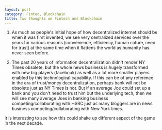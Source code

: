 ```yaml
---
layout: post
category: Fintec, Blockchain
title: Two thoughts on Fintech and Blockchain
---
```


1) As much as people's initial hope of how decentralized internet should be when it was first invented, we see very centralized services over the years for various reasons (convenience, efficiency, human nature, need for trust) at the same time when it flattens the world as humanity has never seen before.

2) The past 20 years of information decentralization didn't render NY Times obsolete, but the whole news business is hugely transformed with new big players (facebook) as well as a lot more smaller players enabled by this technological capability. If this can be of any reference in the era of trust/money decentralization, perhaps bank will not be obsolete just as NY Times is not. But if an average Joe could set up a bank and you don't need to trust him but the underlying tech, then we will see many average Joes in banking business competing/collaborating with HSBC just as many bloggers are in news business competing/collaborating with New York times.

It is interesting to see how this could shake up different aspect of the game in the next decade.
